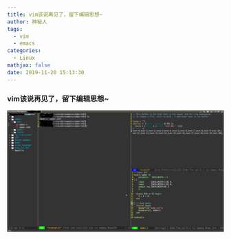 ```yaml
---
title: vim该说再见了，留下编辑思想~
author: 神秘人
tags:
  - vim
  - emacs
categories:
  - Linux
mathjax: false
date: 2019-11-20 15:13:30
---
```


### vim该说再见了，留下编辑思想~

![evilm](vim该说再见了，留下编辑思想/evilm.png)
